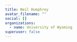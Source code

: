 ```yaml
---
title: Neil Humphrey
avatar_filename: ""
social: []
organizations:
  - name: University of Wyoming
superuser: false
---
```

